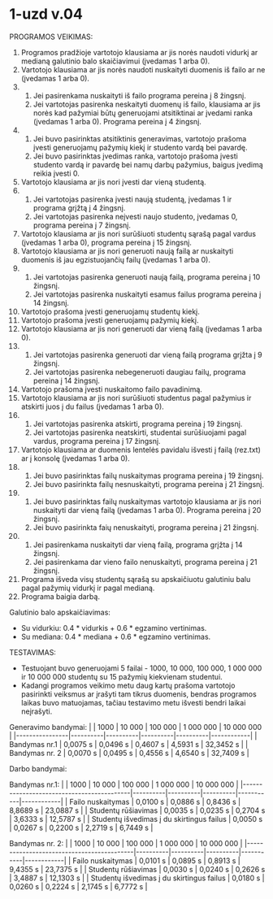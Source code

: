 # 1-uzd v.04
PROGRAMOS VEIKIMAS:

1. Programos pradžioje vartotojo klausiama ar jis norės naudoti vidurkį ar medianą galutinio balo skaičiavimui (įvedamas 1 arba 0).
2. Vartotojo klausiama ar jis norės naudoti nuskaityti duomenis iš failo ar ne (įvedamas 1 arba 0).
3. 1) Jei pasirenkama nuskaityti iš failo programa pereina į 8 žingsnį.
   2) Jei vartotojas pasirenka neskaityti duomenų iš failo, klausiama ar jis norės kad pažymiai būtų generuojami atsitiktinai ar įvedami ranka (įvedamas 1 arba 0). Programa pereina į 4 žingsnį.
4. 1) Jei buvo pasirinktas atsitiktinis generavimas, vartotojo prašoma įvesti generuojamų pažymių kiekį ir studento vardą bei pavardę.
   2) Jei buvo pasirinktas įvedimas ranka, vartotojo prašoma įvesti studento vardą ir pavardę bei namų darbų pažymius, baigus įvedimą reikia įvesti 0.
5. Vartotojo klausiama ar jis nori įvesti dar vieną studentą.
6. 1) Jei vartotojas pasirenka įvesti naują studentą, įvedamas 1 ir programa grįžtą į 4 žingsnį.
   2) Jei vartotojas pasirenka neįvesti naujo studento, įvedamas 0, programa pereina į 7 žingsnį.
7. Vartotojo klausiama ar jis nori surūšiuoti studentų sąrašą pagal vardus (įvedamas 1 arba 0), programa pereina į 15 žingsnį.
8. Vartotojo klausiama ar jis nori generuoti naują failą ar nuskaityti duomenis iš jau egzistuojančių failų (įvedamas 1 arba 0).
9. 1) Jei vartotojas pasirenka generuoti naują failą, programa pereina į 10 žingsnį.
   2) Jei vartotojas pasirenka nuskaityti esamus failus programa pereina į 14 žingsnį.
10. Vartotojo prašoma įvesti generuojamų studentų kiekį.
11. Vartotojo prašoma įvesti generuojamų pažymių kiekį.
12. Vartotojo klausiama ar jis nori generuoti dar vieną failą (įvedamas 1 arba 0).
13. 1) Jei vartotojas pasirenka generuoti dar vieną failą programa grįžta į 9 žingsnį.
    2) Jei vartotojas pasirenka nebegeneruoti daugiau failų, programa pereina į 14 žingsnį.
14. Vartotojo prašoma įvesti nuskaitomo failo pavadinimą.
15. Vartotojo klausiama ar jis nori surūšiuoti studentus pagal pažymius ir atskirti juos į du failus (įvedamas 1 arba 0).
16. 1) Jei vartotojas pasirenka atskirti, programa pereina į 19 žingsnį.
    2) Jei vartotojas pasirenka neatskirti, studentai surūšiuojami pagal vardus, programa pereina į 17 žingsnį.
17. Vartotojo klausiama ar duomenis lentelės pavidalu išvesti į failą (rez.txt) ar į konsolę (įvedamas 1 arba 0).
18. 1) Jei buvo pasirinktas failų nuskaitymas programa pereina į 19 žingsnį.
    2) Jei buvo pasirinkta failų nesnuskaityti, programa pereina į 21 žingsnį.
19. 1) Jei buvo pasirinktas failų nuskaitymas vartotojo klausiama ar jis nori nuskaityti dar vieną failą (įvedamas 1 arba 0). Programa pereina į 20 žingsnį.
    2) Jei buvo pasirinkta faių nenuskaityti, programa pereina į 21 žingsnį.
20. 1) Jei pasirenkama nuskaityti dar vieną failą, programa grįžta į 14 žingsnį.
    2) Jei pasirenkama dar vieno failo nenuskaityti, programa pereina į 21 žingsnį.
21. Programa išveda visų studentų sąrašą su apskaičiuotu galutiniu balu pagal pažymių vidurkį ir pagal medianą.
22. Programa baigia darbą.

Galutinio balo apskaičiavimas:
- Su vidurkiu: 0.4 * vidurkis + 0.6 * egzamino vertinimas.
- Su mediana: 0.4 * mediana + 0.6 * egzamino vertinimas.

TESTAVIMAS:
- Testuojant buvo generuojami 5 failai - 1000, 10 000, 100 000, 1 000 000 ir 10 000 000 studentų su 15 pažymių kiekvienam studentui.
- Kadangi programos veikimo metu daug kartų prašoma vartotojo pasirinkti veiksmus ar įrašyti tam tikrus duomenis, bendras programos laikas buvo matuojamas, tačiau testavimo metu išvesti bendri laikai neįrašyti.

Generavimo bandymai:
|                | 1000     | 10 000   | 100 000  | 1 000 000 | 10 000 000 |
|----------------|----------|----------|----------|----------|------------|
| Bandymas nr.1  | 0,0075 s | 0,0496 s | 0,4607 s | 4,5931 s | 32,3452 s  |
| Bandymas nr. 2 | 0,0070 s | 0,0495 s | 0,4556 s | 4,6540 s | 32,7409 s  |

Darbo bandymai:

Bandymas nr.1:
|                                           | 1000     | 10 000   | 100 000  | 1 000 000 | 10 000 000 |
|-------------------------------------------|----------|----------|----------|-----------|------------|
| Failo nuskaitymas                         | 0,0100 s | 0,0886 s | 0,8436 s | 8,8689 s  | 23,0887 s  |
| Studentų rūšiavimas                       | 0,0035 s | 0,0235 s | 0,2704 s | 3,6333 s  | 12,5787 s  |
| Studentų išvedimas į du skirtingus failus | 0,0050 s | 0,0267 s | 0,2200 s | 2,2719 s  | 6,7449 s   |

Bandymas nr. 2:
|                                           | 1000     | 10 000   | 100 000  | 1 000 000 | 10 000 000 |
|-------------------------------------------|----------|----------|----------|-----------|------------|
| Failo nuskaitymas                         | 0,0101 s | 0,0895 s | 0,8913 s | 9,4355 s  | 23,7375 s  |
| Studentų rūšiavimas                       | 0,0030 s | 0,0240 s | 0,2626 s | 3,4887 s  | 12,1303 s  |
| Studentų išvedimas į du skirtingus failus | 0,0180 s | 0,0260 s | 0,2224 s | 2,1745 s  | 6,7772 s   |
